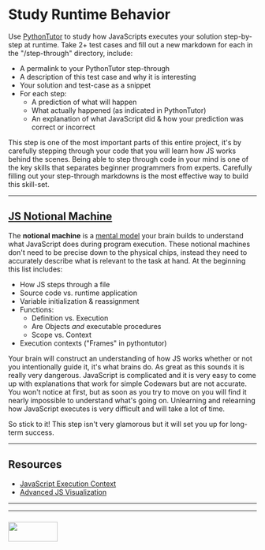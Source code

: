# Study Runtime Behavior

Use [PythonTutor](http://www.pythontutor.com/javascript.html#mode=edit) to study how JavaScripts executes your solution step-by-step at runtime. Take 2+ test cases and fill out a new markdown for each in the "/step-through" directory, include:
* A permalink to your PythonTutor step-through
* A description of this test case and why it is interesting
* Your solution and test-case as a snippet
* For each step: 
  * A prediction of what will happen
  * What actually happened (as indicated in PythonTutor)
  * An explanation of what JavaScript did & how your prediction was correct or incorrect



This step is one of the most important parts of this entire project, it's by carefully stepping through your code that you will learn how JS works behind the scenes.  Being able to step through code in your mind is one of the key skills that separates beginner programmers from experts. Carefully filling out your step-through markdowns is the most effective way to build this skill-set.

___

## [JS Notional Machine](http://www.computacional.com.br/arquivos/Artigos%20CS%20Unplugged%20-%20Desplugado/SORVA%20-%20Notional%20Machines%20and%20Introductory%20Programming%20Education.pdf)


The __notional machine__ is a [mental model](https://www.youtube.com/watch?v=5K_sxBUGx8A) your brain builds to understand what JavaScript does during program execution.  These notional machines don't need to be precise down to the physical chips, instead they need to accurately describe what is relevant to the task at hand. At the beginning this list includes:
* How JS steps through a file
* Source code vs. runtime application
* Variable initialization & reassignment
* Functions: 
  * Definition vs. Execution
  * Are Objects _and_ executable procedures
  * Scope vs. Context
* Execution contexts ("Frames" in pythontutor)
 
Your brain will construct an understanding of how JS works whether or not you intentionally guide it, it's what brains do.  As great as this sounds it is really very dangerous.  JavaScript is complicated and it is very easy to come up with explanations that work for simple Codewars but are not accurate.  You won't notice at first, but as soon as you try to move on you will find it nearly impossible to understand what's going on.  Unlearning and relearning how JavaScript executes is very difficult and will take a lot of time.


So stick to it!  This step isn't very glamorous but it will set you up for long-term success.


___

## Resources


* [JavaScript Execution Context](http://davidshariff.com/blog/what-is-the-execution-context-in-javascript/)
* [Advanced JS Visualization](http://latentflip.com/loupe/?code=JC5vbignYnV0dG9uJywgJ2NsaWNrJywgZnVuY3Rpb24gb25DbGljaygpIHsKICAgIHNldFRpbWVvdXQoZnVuY3Rpb24gdGltZXIoKSB7CiAgICAgICAgY29uc29sZS5sb2coJ1lvdSBjbGlja2VkIHRoZSBidXR0b24hJyk7ICAgIAogICAgfSwgMjAwMCk7Cn0pOwoKY29uc29sZS5sb2coIkhpISIpOwoKc2V0VGltZW91dChmdW5jdGlvbiB0aW1lb3V0KCkgewogICAgY29uc29sZS5sb2coIkNsaWNrIHRoZSBidXR0b24hIik7Cn0sIDUwMDApOwoKY29uc29sZS5sb2coIldlbGNvbWUgdG8gbG91cGUuIik7!!!PGJ1dHRvbj5DbGljayBtZSE8L2J1dHRvbj4%3D)

___
___
### <a href="http://elewa.education/blog" target="_blank"><img src="https://user-images.githubusercontent.com/18554853/34921062-506450ae-f97d-11e7-875f-6feeb26ad72d.png" width="100" height="40"/></a>